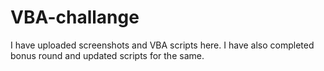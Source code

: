 # VBA-challange
I have uploaded screenshots and VBA scripts here. I have also completed bonus round and updated scripts for the same.